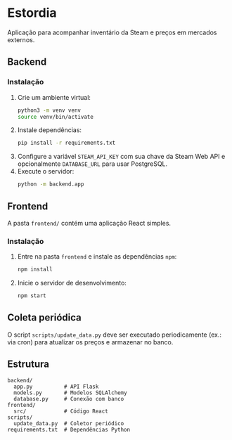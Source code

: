 # Estordia

Aplicação para acompanhar inventário da Steam e preços em mercados externos.

## Backend

### Instalação

1. Crie um ambiente virtual:
   ```bash
   python3 -m venv venv
   source venv/bin/activate
   ```
2. Instale dependências:
   ```bash
   pip install -r requirements.txt
   ```
3. Configure a variável `STEAM_API_KEY` com sua chave da Steam Web API e opcionalmente `DATABASE_URL` para usar PostgreSQL.
4. Execute o servidor:
   ```bash
   python -m backend.app
   ```

## Frontend

A pasta `frontend/` contém uma aplicação React simples.

### Instalação

1. Entre na pasta `frontend` e instale as dependências `npm`:
   ```bash
   npm install
   ```
2. Inicie o servidor de desenvolvimento:
   ```bash
   npm start
   ```

## Coleta periódica

O script `scripts/update_data.py` deve ser executado periodicamente (ex.: via cron) para atualizar os preços e armazenar no banco.

## Estrutura

```
backend/
  app.py          # API Flask
  models.py       # Modelos SQLAlchemy
  database.py     # Conexão com banco
frontend/
  src/            # Código React
scripts/
  update_data.py  # Coletor periódico
requirements.txt  # Dependências Python
```
